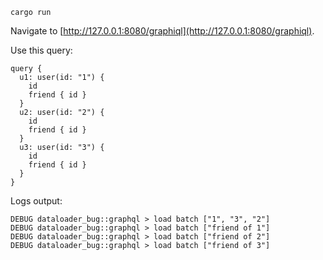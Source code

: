 ```
cargo run
```

Navigate to [http://127.0.0.1:8080/graphiql](http://127.0.0.1:8080/graphiql).

Use this query:

```
query {
  u1: user(id: "1") {
    id
    friend { id }
  }
  u2: user(id: "2") {
    id
    friend { id }
  }
  u3: user(id: "3") {
    id
    friend { id }
  }
}
```

Logs output:

```
DEBUG dataloader_bug::graphql > load batch ["1", "3", "2"]
DEBUG dataloader_bug::graphql > load batch ["friend of 1"]
DEBUG dataloader_bug::graphql > load batch ["friend of 2"]
DEBUG dataloader_bug::graphql > load batch ["friend of 3"]
```